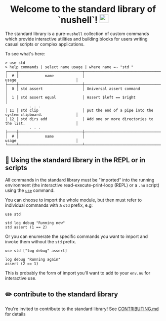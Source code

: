 <h1 align="center">
  Welcome to the standard library of `nushell`!
  <img src="https://media.giphy.com/media/hvRJCLFzcasrR4ia7z/giphy.gif" width="28"></img>
</h1>

The standard library is a pure-`nushell` collection of custom commands which
provide interactive utilities and building blocks for users writing casual scripts or complex applications.

To see what's here:
```
> use std
> help commands | select name usage | where name =~ "std "
╭────┬─────────────────────────────┬────────────────────────────────────────────────────────────────╮
│  # │            name             │                                usage                           │
├────┼─────────────────────────────┼────────────────────────────────────────────────────────────────┤
│  0 │ std assert                  │ Universal assert command                                       │
│  1 │ std assert equal            │ Assert $left == $right                                         │
           . . .
│ 11 │ std clip                    │ put the end of a pipe into the system clipboard.               │
│ 12 │ std dirs add                │ Add one or more directories to the list.                       │
           . . .
├────┼─────────────────────────────┼────────────────────────────────────────────────────────────────┤
│  # │            name             │                                usage                           │
╰────┴─────────────────────────────┴────────────────────────────────────────────────────────────────╯
```

## :toolbox: Using the standard library in the REPL or in scripts
All commands in the standard library must be "imported" into the running environment
(the interactive read-execute-print-loop (REPL) or a `.nu` script) using the
[`use`](https://nushell.sh/commands/docs/use.html) command.

You can choose to import the whole module, but then must refer to individual commands with a `std` prefix, e.g:
```nushell
use std

std log debug "Running now"
std assert (1 == 2)
```
Or you can enumerate the specific commands you want to import and invoke them without the `std` prefix.
```nushell
use std ["log debug" assert]

log debug "Running again"
assert (2 == 1)
```
This is probably the form of import you'll want to add to your `env.nu` for interactive use.

## :pencil2: contribute to the standard library
You're invited to contribute to the standard library!
See [CONTRIBUTING.md](https://github.com/nushell/nushell/blob/main/crates/nu-std/CONTRIBUTING.md)
for details
